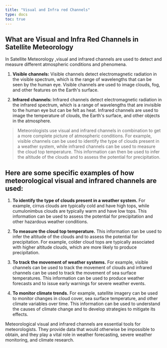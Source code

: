 ```yaml
---
title: "Visual and Infra red Channels"
type: docs
toc: true
---
```


## What are  Visual and Infra Red Channels in Satellite Meteorology

In Satellite Meteorology ,visual and infrared channels are used to detect and measure different atmospheric conditions and phenomena.

1. **Visible channels:** Visible channels detect electromagnetic radiation in the visible spectrum, which is the range of wavelengths that can be seen by the human eye. Visible channels are used to image clouds, fog, and other features on the Earth's surface.

2. **Infrared channels:** Infrared channels detect electromagnetic radiation in the infrared spectrum, which is a range of wavelengths that are invisible to the human eye but can be felt as heat. Infrared channels are used to image the temperature of clouds, the Earth's surface, and other objects in the atmosphere.

> Meteorologists use visual and infrared channels in combination to get a more complete picture of atmospheric conditions. For example, visible channels can be used to identify the type of clouds present in a weather system, while infrared channels can be used to measure the cloud top temperature. This information can then be used to infer the altitude of the clouds and to assess the potential for precipitation.

## Here are some specific examples of how meteorological visual and infrared channels are used:

1. **To identify the type of clouds present in a weather system.** For example, cirrus clouds are typically cold and have high tops, while cumulonimbus clouds are typically warm and have low tops. This information can be used to assess the potential for precipitation and other hazardous weather conditions.

2. **To measure the cloud top temperature.** This information can be used to infer the altitude of the clouds and to assess the potential for precipitation. For example, colder cloud tops are typically associated with higher altitude clouds, which are more likely to produce precipitation.

3. **To track the movement of weather systems.**  For example, visible channels can be used to track the movement of clouds and infrared channels can be used to track the movement of sea surface temperatures. This information can be used to produce weather forecasts and to issue early warnings for severe weather events.

4. **To monitor climate trends.**  For example, satellite imagery can be used to monitor changes in cloud cover, sea surface temperature, and other climate variables over time. This information can be used to understand the causes of climate change and to develop strategies to mitigate its effects.

Meteorological visual and infrared channels are essential tools for meteorologists. They provide data that would otherwise be impossible to obtain, and they play a vital role in weather forecasting, severe weather monitoring, and climate research.
